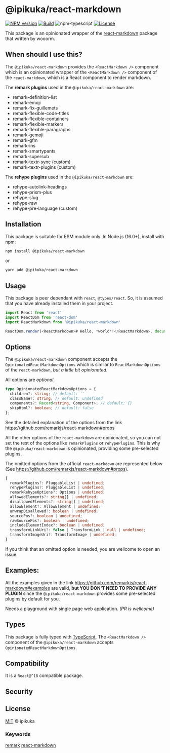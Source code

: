 # @ipikuka/react-markdown

[![NPM version][npm-image]][npm-url]
[![Build][github-build]][github-build-url]
![npm-typescript]
[![License][github-license]][github-license-url]

This package is an opinionated wrapper of the [react-markdown][react-markdown] package that written by wooorm.

## When should I use this?

The `@ipikuka/react-markdown` provides the `<ReactMarkdown />` component which is an opinionated wrapper of the `<ReactMarkdown />` component of the `react-markdown`, which is a React component to render markdown.

The **remark plugins** used in the `@ipikuka/react-markdown` are:

- remark-definition-list
- remark-emoji
- remark-fix-guillemets
- remark-flexible-code-titles
- remark-flexible-containers
- remark-flexible-markers
- remark-flexible-paragraphs
- remark-gemoji
- remark-gfm
- remark-ins
- remark-smartypants
- remark-supersub
- remark-textr-sync (custom)
- remark-textr-plugins (custom)

The **rehype plugins** used in the `@ipikuka/react-markdown` are:

- rehype-autolink-headings
- rehype-prism-plus
- rehype-slug
- rehype-raw
- rehype-pre-language (custom)

## Installation

This package is suitable for ESM module only. In Node.js (16.0+), install with npm:

```bash
npm install @ipikuka/react-markdown
```

or

```bash
yarn add @ipikuka/react-markdown
```

## Usage

This package is peer dependant with `react`, `@types/react`. So, it is assumed that you have already installed them in your project.

```js
import React from 'react'
import ReactDom from 'react-dom'
import ReactMarkdown from '@ipikuka/react-markdown'

ReactDom.render(<ReactMarkdown># Hello, *world*!</ReactMarkdown>, document.body)
```

## Options

The `@ipikuka/react-markdown` **<ReactMarkdown />** component accepts the `OpinionatedReactMarkdownOptions` which is similar to `ReactMarkdownOptions` of the `react-markdown`, _but a little bit opinionated_.

All options are _optional_. 

```typescript
type OpinionatedReactMarkdownOptions = {
  children?: string; // default: ''
  className?: string; // default: undefined
  components?: Record<string, Component>; // default: {}
  skipHtml?: boolean; // default: false
};
```
See the detailed explanation of the options from the link https://github.com/remarkjs/react-markdown#props

All the other options of the `react-markdown` are opinionated, so you can not set the rest of the options like `remarkPlugins` or `rehypePlugins`. This is why the `@ipikuka/react-markdown` is opinionated, providing some pre-selected plugins.

The omitted options from the official `react-markdown` are represented below (See https://github.com/remarkjs/react-markdown#props).

```typescript
{
  remarkPlugins?: PluggableList | undefined;
  rehypePlugins?: PluggableList | undefined;
  remarkRehypeOptions?: Options | undefined;
  allowedElements?: string[] | undefined;
  disallowedElements?: string[] | undefined;
  allowElement?: AllowElement | undefined;
  unwrapDisallowed?: boolean | undefined;
  sourcePos?: boolean | undefined;
  rawSourcePos?: boolean | undefined;
  includeElementIndex?: boolean | undefined;
  transformLinkUri?: false | TransformLink | null | undefined;
  transformImageUri?: TransformImage | undefined;
}
```

If you think that an omitted option is needed, you are wellcome to open an issue.

## Examples:

All the examples given in the link https://github.com/remarkjs/react-markdown#examples are valid, **but YOU DON'T NEED TO PROVIDE ANY PLUGIN** since the `@ipikuka/react-markdown` provides some pre-selected plugins by default for you.

Needs a playground with single page web application. _(PR is wellcome)_

## Types

This package is fully typed with [TypeScript][typeScript]. The `<ReactMarkdown />` component of the `@ipikuka/react-markdown` accepts `OpinionatedReactMarkdownOptions`.

## Compatibility

It is a `React@^18` compatible package.

## Security

## License

[MIT][license] © ipikuka

### Keywords

[remark][remarknpm] [react-markdown][react-markdown]

[unifiednpm]: https://www.npmjs.com/search?q=keywords:unified
[remarknpm]: https://www.npmjs.com/search?q=keywords:remark
[react-markdown]: https://https://github.com/remarkjs/react-markdown
[typescript]: https://www.typescriptlang.org/
[license]: https://github.com/ipikuka/
[npm-url]: https://www.npmjs.com/package/@ipikuka/react-markdown
[npm-image]: https://img.shields.io/npm/v/@ipikuka/react-markdown
[github-license]: https://img.shields.io/github/license/ipikuka/react-markdown
[github-license-url]: https://github.com/ipikuka/react-markdown/blob/master/LICENSE
[github-build]: https://github.com/ipikuka/react-markdown/actions/workflows/publish.yml/badge.svg
[github-build-url]: https://github.com/ipikuka/react-markdown/actions/workflows/publish.yml
[npm-typescript]: https://img.shields.io/npm/types/react-markdown
